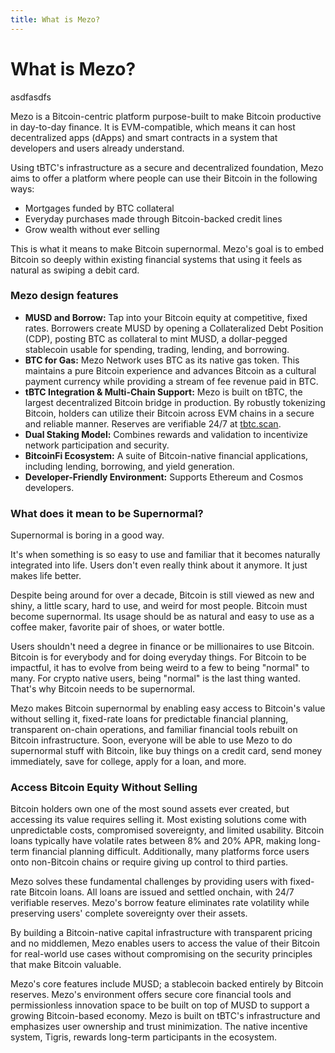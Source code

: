 ```yaml
---
title: What is Mezo?
---
```


# What is Mezo?

asdfasdfs



Mezo is a Bitcoin-centric platform purpose-built to make Bitcoin productive in day-to-day finance. It is EVM-compatible, which means it can host decentralized apps (dApps) and smart contracts in a system that developers and users already understand.

Using tBTC's infrastructure as a secure and decentralized foundation, Mezo aims to offer a platform where people can use their Bitcoin in the following ways:

* Mortgages funded by BTC collateral
* Everyday purchases made through Bitcoin-backed credit lines
* Grow wealth without ever selling

This is what it means to make Bitcoin supernormal. Mezo's goal is to embed Bitcoin so deeply within existing financial systems that using it feels as natural as swiping a debit card.

### Mezo design features

* **MUSD and Borrow:** Tap into your Bitcoin equity at competitive, fixed rates. Borrowers create MUSD by opening a Collateralized Debt Position (CDP), posting BTC as collateral to mint MUSD, a dollar-pegged stablecoin usable for spending, trading, lending, and borrowing.
* **BTC for Gas:** Mezo Network uses BTC as its native gas token. This maintains a pure Bitcoin experience and advances Bitcoin as a cultural payment currency while providing a stream of fee revenue paid in BTC.
* **tBTC Integration & Multi-Chain Support:** Mezo is built on tBTC, the largest decentralized Bitcoin bridge in production. By robustly tokenizing Bitcoin, holders can utilize their Bitcoin across EVM chains in a secure and reliable manner. Reserves are verifiable 24/7 at [tbtc.scan](http://tbtc.scan).
* **Dual Staking Model:** Combines rewards and validation to incentivize network participation and security.
* **BitcoinFi Ecosystem:** A suite of Bitcoin-native financial applications, including lending, borrowing, and yield generation.
* **Developer-Friendly Environment:** Supports Ethereum and Cosmos developers.

### What does it mean to be Supernormal?

Supernormal is boring in a good way.

It's when something is so easy to use and familiar that it becomes naturally integrated into life. Users don't even really think about it anymore. It just makes life better.

Despite being around for over a decade, Bitcoin is still viewed as new and shiny, a little scary, hard to use, and weird for most people. Bitcoin must become supernormal. Its usage should be as natural and easy to use as a coffee maker, favorite pair of shoes, or water bottle.

Users shouldn't need a degree in finance or be millionaires to use Bitcoin. Bitcoin is for everybody and for doing everyday things. For Bitcoin to be impactful, it has to evolve from being weird to a few to being "normal" to many. For crypto native users, being "normal" is the last thing wanted. That's why Bitcoin needs to be supernormal.

Mezo makes Bitcoin supernormal by enabling easy access to Bitcoin's value without selling it, fixed-rate loans for predictable financial planning, transparent on-chain operations, and familiar financial tools rebuilt on Bitcoin infrastructure. Soon, everyone will be able to use Mezo to do supernormal stuff with Bitcoin, like buy things on a credit card, send money immediately, save for college, apply for a loan, and more.

### Access Bitcoin Equity Without Selling

Bitcoin holders own one of the most sound assets ever created, but accessing its value requires selling it. Most existing solutions come with unpredictable costs, compromised sovereignty, and limited usability. Bitcoin loans typically have volatile rates between 8% and 20% APR, making long-term financial planning difficult. Additionally, many platforms force users onto non-Bitcoin chains or require giving up control to third parties.

Mezo solves these fundamental challenges by providing users with fixed-rate Bitcoin loans. All loans are issued and settled onchain, with 24/7 verifiable reserves. Mezo's borrow feature eliminates rate volatility while preserving users' complete sovereignty over their assets.

By building a Bitcoin-native capital infrastructure with transparent pricing and no middlemen, Mezo enables users to access the value of their Bitcoin for real-world use cases without compromising on the security principles that make Bitcoin valuable.

Mezo's core features include MUSD; a stablecoin backed entirely by Bitcoin reserves. Mezo's environment offers secure core financial tools and permissionless innovation space to be built on top of MUSD to support a growing Bitcoin-based economy. Mezo is built on tBTC's infrastructure and emphasizes user ownership and trust minimization. The native incentive system, Tigris, rewards long-term participants in the ecosystem.
